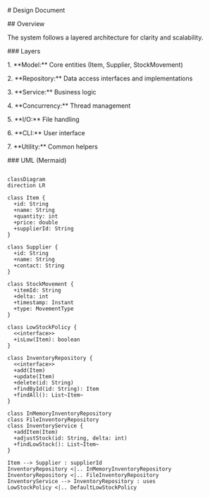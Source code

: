 \# Design Document



\## Overview

The system follows a layered architecture for clarity and scalability.



\### Layers

1\. \*\*Model:\*\* Core entities (Item, Supplier, StockMovement)

2\. \*\*Repository:\*\* Data access interfaces and implementations

3\. \*\*Service:\*\* Business logic

4\. \*\*Concurrency:\*\* Thread management

5\. \*\*I/O:\*\* File handling

6\. \*\*CLI:\*\* User interface

7\. \*\*Utility:\*\* Common helpers



\### UML (Mermaid)

```mermaid

classDiagram
direction LR

class Item {
  +id: String
  +name: String
  +quantity: int
  +price: double
  +supplierId: String
}

class Supplier {
  +id: String
  +name: String
  +contact: String
}

class StockMovement {
  +itemId: String
  +delta: int
  +timestamp: Instant
  +type: MovementType
}

class LowStockPolicy {
  <<interface>>
  +isLow(Item): boolean
}

class InventoryRepository {
  <<interface>>
  +add(Item)
  +update(Item)
  +delete(id: String)
  +findById(id: String): Item
  +findAll(): List~Item~
}

class InMemoryInventoryRepository
class FileInventoryRepository
class InventoryService {
  +addItem(Item)
  +adjustStock(id: String, delta: int)
  +findLowStock(): List~Item~
}

Item --> Supplier : supplierId
InventoryRepository <|.. InMemoryInventoryRepository
InventoryRepository <|.. FileInventoryRepository
InventoryService --> InventoryRepository : uses
LowStockPolicy <|.. DefaultLowStockPolicy



